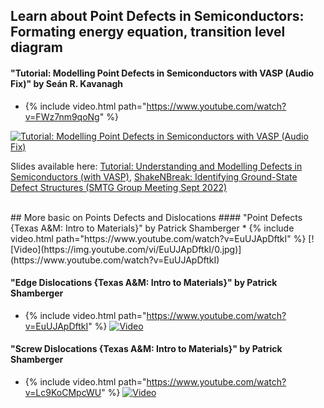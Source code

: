 ## Learn about Point Defects in Semiconductors: Formating energy equation, transition level diagram
#### "Tutorial: Modelling Point Defects in Semiconductors with VASP (Audio Fix)" by Seán R. Kavanagh

* {% include video.html path="https://www.youtube.com/watch?v=FWz7nm9qoNg" %}
        
[![Tutorial: Modelling Point Defects in Semiconductors with VASP (Audio Fix)](https://img.youtube.com/vi/FWz7nm9qoNg/0.jpg)](https://www.youtube.com/watch?v=FWz7nm9qoNg)

Slides available here:
[Tutorial: Understanding and Modelling Defects in Semiconductors (with VASP)](https://speakerdeck.com/kavanase/tutorial-understanding-and-modelling-defects-in-semiconductors-with-vasp?slide=12),
[ShakeNBreak: Identifying Ground-State Defect Structures (SMTG Group Meeting Sept 2022)](https://speakerdeck.com/kavanase/shakenbreak-identifying-ground-state-defect-structures-smtg-group-meeting-sept-2022)

<br>
## More basic on Points Defects and Dislocations
#### "Point Defects {Texas A&M: Intro to Materials}" by Patrick Shamberger
* {% include video.html path="https://www.youtube.com/watch?v=EuUJApDftkI" %}
[![Video](https://img.youtube.com/vi/EuUJApDftkI/0.jpg)](https://www.youtube.com/watch?v=EuUJApDftkI)

#### "Edge Dislocations {Texas A&M: Intro to Materials}" by Patrick Shamberger
* {% include video.html path="https://www.youtube.com/watch?v=EuUJApDftkI" %}
[![Video](https://img.youtube.com/vi/DW96k-iEwYA/0.jpg)](https://www.youtube.com/watch?v=DW96k-iEwYA)

#### "Screw Dislocations {Texas A&M: Intro to Materials}" by Patrick Shamberger
* {% include video.html path="https://www.youtube.com/watch?v=Lc9KoCMpcWU" %}
[![Video](https://img.youtube.com/vi/Lc9KoCMpcWU/0.jpg)](https://www.youtube.com/watch?v=Lc9KoCMpcWU)
